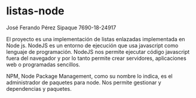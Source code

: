 # listas-node
José Ferando Pérez Sipaque
7690-18-24917

El proyecto es una implementación de listas enlazadas implementada en Node js.
NodeJS es un entorno de ejecución que usa javascript como lenguaje de programación.  NodeJS nos permite ejecutar código javascript fuera del navegador y por lo tanto permite crear servidores, aplicaciones web o programadas sencillos.

NPM, Node Package Management, como su nombre lo indica, es el administrador de paquetes para node.  Nos permite gestionar y dependencias y paquetes.

